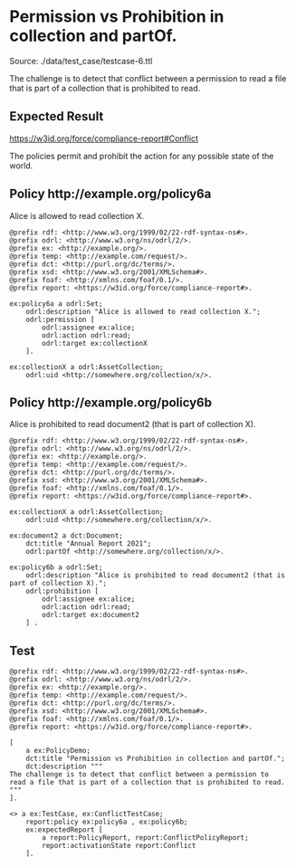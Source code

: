# Permission vs Prohibition in collection and partOf.
Source: ./data/test_case/testcase-6.ttl

 The challenge is to detect that conflict between a permission to read a file that is part of a collection that is prohibited to read. 


## Expected Result 

https://w3id.org/force/compliance-report#Conflict

The policies permit and prohibit the action for any possible state of the world.

<h2>Policy <span>http://example.org/policy6a</span></h2>

Alice is allowed to read collection X.

```
@prefix rdf: <http://www.w3.org/1999/02/22-rdf-syntax-ns#>.
@prefix odrl: <http://www.w3.org/ns/odrl/2/>.
@prefix ex: <http://example.org/>.
@prefix temp: <http://example.com/request/>.
@prefix dct: <http://purl.org/dc/terms/>.
@prefix xsd: <http://www.w3.org/2001/XMLSchema#>.
@prefix foaf: <http://xmlns.com/foaf/0.1/>.
@prefix report: <https://w3id.org/force/compliance-report#>.

ex:policy6a a odrl:Set;
    odrl:description "Alice is allowed to read collection X.";
    odrl:permission [
        odrl:assignee ex:alice;
        odrl:action odrl:read;
        odrl:target ex:collectionX
    ].

ex:collectionX a odrl:AssetCollection;
    odrl:uid <http://somewhere.org/collection/x/>.
```

<h2>Policy <span>http://example.org/policy6b</span></h2>

Alice is prohibited to read document2 (that is part of collection X).

```
@prefix rdf: <http://www.w3.org/1999/02/22-rdf-syntax-ns#>.
@prefix odrl: <http://www.w3.org/ns/odrl/2/>.
@prefix ex: <http://example.org/>.
@prefix temp: <http://example.com/request/>.
@prefix dct: <http://purl.org/dc/terms/>.
@prefix xsd: <http://www.w3.org/2001/XMLSchema#>.
@prefix foaf: <http://xmlns.com/foaf/0.1/>.
@prefix report: <https://w3id.org/force/compliance-report#>.

ex:collectionX a odrl:AssetCollection;
    odrl:uid <http://somewhere.org/collection/x/>.

ex:document2 a dct:Document;
    dct:title "Annual Report 2021";
    odrl:partOf <http://somewhere.org/collection/x/>.

ex:policy6b a odrl:Set;
    odrl:description "Alice is prohibited to read document2 (that is part of collection X).";
    odrl:prohibition [
        odrl:assignee ex:alice;
        odrl:action odrl:read;
        odrl:target ex:document2 
    ] .
```

## Test

```
@prefix rdf: <http://www.w3.org/1999/02/22-rdf-syntax-ns#>.
@prefix odrl: <http://www.w3.org/ns/odrl/2/>.
@prefix ex: <http://example.org/>.
@prefix temp: <http://example.com/request/>.
@prefix dct: <http://purl.org/dc/terms/>.
@prefix xsd: <http://www.w3.org/2001/XMLSchema#>.
@prefix foaf: <http://xmlns.com/foaf/0.1/>.
@prefix report: <https://w3id.org/force/compliance-report#>.

[
    a ex:PolicyDemo;
    dct:title "Permission vs Prohibition in collection and partOf.";
    dct:description """
The challenge is to detect that conflict between a permission to
read a file that is part of a collection that is prohibited to read.
""" 
].
    
<> a ex:TestCase, ex:ConflictTestCase;
    report:policy ex:policy6a , ex:policy6b;
    ex:expectedReport [
        a report:PolicyReport, report:ConflictPolicyReport;
        report:activationState report:Conflict
    ].

```
